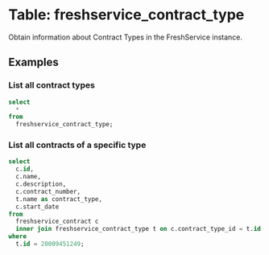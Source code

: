 # Table: freshservice_contract_type

Obtain information about Contract Types in the FreshService instance.

## Examples

### List all contract types

```sql
select
  *
from
  freshservice_contract_type;
```

### List all contracts of a specific type

```sql
select
  c.id,
  c.name,
  c.description,
  c.contract_number,
  t.name as contract_type,
  c.start_date
from
  freshservice_contract c
  inner join freshservice_contract_type t on c.contract_type_id = t.id
where
  t.id = 20009451249;
```
